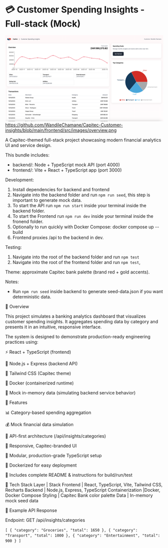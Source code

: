 # 💳 Customer Spending Insights - Full-stack (Mock)

![alt text](https://github.com/WandileChamane/Capitec-Customer-insights/blob/main/frontend/src/images/overview.png?raw=true)
https://github.com/WandileChamane/Capitec-Customer-insights/blob/main/frontend/src/images/overview.png

A Capitec-themed full-stack project showcasing modern financial analytics UI and service design.

This bundle includes:
- backend/: Node + TypeScript mock API (port 4000)
- frontend/: Vite + React + TypeScript app (port 3000)

Development:
1. Install dependencies for backend and frontend
2. Navigate into the backend folder and run `npm run seed`, this step is important to generate mock data.
3. To start the API run `npm run start` inside your terminal inside the backend folder.
4. To start the Frontend run `npm run dev` inside your terminal inside the fronend folder.
5. Optionally to run quickly with Docker Compose:
   docker compose up --build
6. Frontend proxies /api to the backend in dev.

Testing:
1. Navigate into the root of the backend folder and run `npm test`
2. Navigate into the root of the frontend folder and run `npm test`,

Theme: approximate Capitec bank palette (brand red + gold accents).

Notes:
- Run `npm run seed` inside backend to generate seed-data.json if you want deterministic data.


🧩 Overview

This project simulates a banking analytics dashboard that visualizes customer spending insights.
It aggregates spending data by category and presents it in an intuitive, responsive interface.

The system is designed to demonstrate production-ready engineering practices using:

⚡ React + TypeScript (frontend)

🧠 Node.js + Express (backend API)

🎨 Tailwind CSS (Capitec theme)

🐳 Docker (containerized runtime)

🧪 Mock in-memory data (simulating backend service behavior)

🚀 Features

📊 Category-based spending aggregation

💰 Mock financial data simulation

🧠 API-first architecture (/api/insights/categories)

🎨 Responsive, Capitec-branded UI

🧱 Modular, production-grade TypeScript setup

🐳 Dockerized for easy deployment

🧾 Includes complete README & instructions for build/run/test

🧰 Tech Stack
Layer	| Stack
Frontend	| React, TypeScript, Vite, Tailwind CSS, Recharts
Backend	| Node.js, Express, TypeScript
Containerization	|Docker, Docker Compose
Styling	| Capitec Bank color palette
Data	| In-memory mock seed data


🧮 Example API Response

Endpoint: GET /api/insights/categories

`[
  { "category": "Groceries", "total": 1650 },
  { "category": "Transport", "total": 1000 },
  { "category": "Entertainment", "total": 900 }
]`



